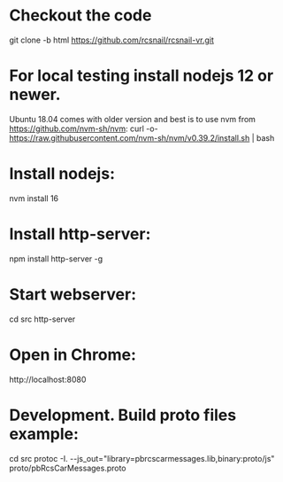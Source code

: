 # Checkout the code
git clone -b html https://github.com/rcsnail/rcsnail-vr.git

# For local testing install nodejs 12 or newer. 
Ubuntu 18.04 comes with older version and best is to use nvm from https://github.com/nvm-sh/nvm:
curl -o- https://raw.githubusercontent.com/nvm-sh/nvm/v0.39.2/install.sh | bash

# Install nodejs:
nvm install 16

# Install http-server:
npm install http-server -g

# Start webserver:
cd src
http-server

# Open in Chrome:
http://localhost:8080

# Development. Build proto files example:
cd src
protoc -I. --js_out="library=pbrcscarmessages.lib,binary:proto/js" proto/pbRcsCarMessages.proto

